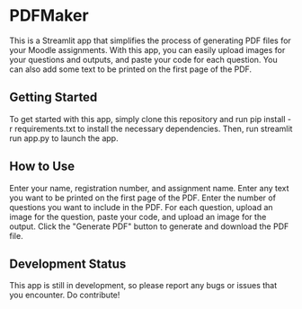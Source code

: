 # PDFMaker
This is a Streamlit app that simplifies the process of generating PDF files for your Moodle assignments. With this app, you can easily upload images for your questions and outputs, and paste your code for each question. You can also add some text to be printed on the first page of the PDF.

## Getting Started
To get started with this app, simply clone this repository and run pip install -r requirements.txt to install the necessary dependencies. Then, run streamlit run app.py to launch the app.

## How to Use
Enter your name, registration number, and assignment name.
Enter any text you want to be printed on the first page of the PDF.
Enter the number of questions you want to include in the PDF.
For each question, upload an image for the question, paste your code, and upload an image for the output.
Click the "Generate PDF" button to generate and download the PDF file.

## Development Status
This app is still in development, so please report any bugs or issues that you encounter. Do contribute!